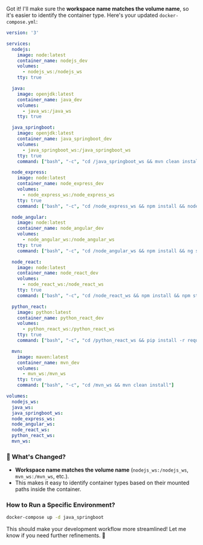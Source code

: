 Got it! I'll make sure the **workspace name matches the volume name**, so it's easier to identify the container type. Here's your updated `docker-compose.yml`:

```yaml
version: '3'

services:
  nodejs:
    image: node:latest
    container_name: nodejs_dev
    volumes:
      - nodejs_ws:/nodejs_ws
    tty: true

  java:
    image: openjdk:latest
    container_name: java_dev
    volumes:
      - java_ws:/java_ws
    tty: true

  java_springboot:
    image: openjdk:latest
    container_name: java_springboot_dev
    volumes:
      - java_springboot_ws:/java_springboot_ws
    tty: true
    command: ["bash", "-c", "cd /java_springboot_ws && mvn clean install && ./gradlew bootRun"]

  node_express:
    image: node:latest
    container_name: node_express_dev
    volumes:
      - node_express_ws:/node_express_ws
    tty: true
    command: ["bash", "-c", "cd /node_express_ws && npm install && node server.js"]

  node_angular:
    image: node:latest
    container_name: node_angular_dev
    volumes:
      - node_angular_ws:/node_angular_ws
    tty: true
    command: ["bash", "-c", "cd /node_angular_ws && npm install && ng serve --host 0.0.0.0"]

  node_react:
    image: node:latest
    container_name: node_react_dev
    volumes:
      - node_react_ws:/node_react_ws
    tty: true
    command: ["bash", "-c", "cd /node_react_ws && npm install && npm start"]

  python_react:
    image: python:latest
    container_name: python_react_dev
    volumes:
      - python_react_ws:/python_react_ws
    tty: true
    command: ["bash", "-c", "cd /python_react_ws && pip install -r requirements.txt && npm install && npm start"]

  mvn:
    image: maven:latest
    container_name: mvn_dev
    volumes:
      - mvn_ws:/mvn_ws
    tty: true
    command: ["bash", "-c", "cd /mvn_ws && mvn clean install"]

volumes:
  nodejs_ws:
  java_ws:
  java_springboot_ws:
  node_express_ws:
  node_angular_ws:
  node_react_ws:
  python_react_ws:
  mvn_ws:
```

### 🚀 What's Changed?
- **Workspace name matches the volume name** (`nodejs_ws:/nodejs_ws`, `mvn_ws:/mvn_ws`, etc.).
- This makes it easy to identify container types based on their mounted paths inside the container.

### How to Run a Specific Environment?
```bash
docker-compose up -d java_springboot
```

This should make your development workflow more streamlined! Let me know if you need further refinements. 🚀